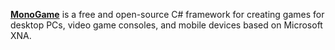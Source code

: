 [**MonoGame**](https://www.monogame.net/) is a free and open-source C# framework for creating games for desktop PCs, video game consoles, and mobile devices based on Microsoft XNA.